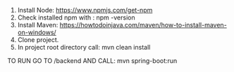 1. Install Node: https://www.npmjs.com/get-npm
2. Check installed npm with : npm -version
3. Install Maven: https://howtodoinjava.com/maven/how-to-install-maven-on-windows/
4. Clone project.
5. In project root directory call: mvn clean install


TO RUN GO TO /backend AND CALL: mvn spring-boot:run
